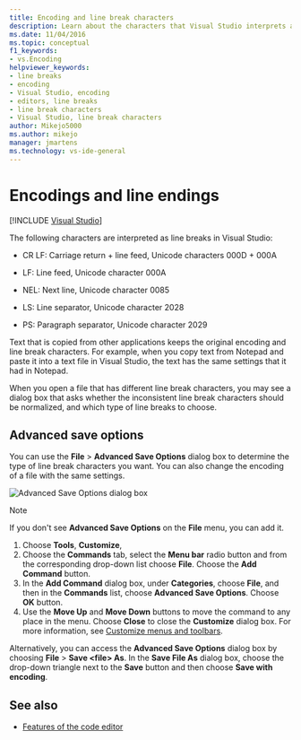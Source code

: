 ```yaml
---
title: Encoding and line break characters
description: Learn about the characters that Visual Studio interprets as line breaks and how original encoding and line break characters are maintained.
ms.date: 11/04/2016
ms.topic: conceptual
f1_keywords:
- vs.Encoding
helpviewer_keywords:
- line breaks
- encoding
- Visual Studio, encoding
- editors, line breaks
- line break characters
- Visual Studio, line break characters
author: Mikejo5000
ms.author: mikejo
manager: jmartens
ms.technology: vs-ide-general
---
```

# Encodings and line endings

 [!INCLUDE [Visual Studio](~/includes/applies-to-version/vs-windows-only.md)]

The following characters are interpreted as line breaks in Visual Studio:

- CR LF: Carriage return + line feed, Unicode characters 000D + 000A

- LF: Line feed, Unicode character 000A

- NEL: Next line, Unicode character 0085

- LS: Line separator, Unicode character 2028

- PS: Paragraph separator, Unicode character 2029

Text that is copied from other applications keeps the original encoding and line break characters. For example, when you copy text from Notepad and paste it into a text file in Visual Studio, the text has the same settings that it had in Notepad.

When you open a file that has different line break characters, you may see a dialog box that asks whether the inconsistent line break characters should be normalized, and which type of line breaks to choose.

## Advanced save options

You can use the **File** > **Advanced Save Options** dialog box to determine the type of line break characters you want. You can also change the encoding of a file with the same settings.

![Advanced Save Options dialog box](media/line_endings.png)

> [!NOTE]
> If you don't see **Advanced Save Options** on the **File** menu, you can add it. 
> 1. Choose **Tools**, **Customize**, 
> 1. Choose the **Commands** tab, select the **Menu bar** radio button and from the corresponding drop-down list choose **File**. Choose the **Add Command** button. 
> 1. In the **Add Command** dialog box, under **Categories**, choose **File**, and then in the **Commands** list, choose **Advanced Save Options**. Choose **OK** button.
> 1. Use the **Move Up** and **Move Down** buttons to move the command to any place in the menu. Choose **Close** to close the **Customize** dialog box. 
> For more information, see [Customize menus and toolbars](../ide/how-to-customize-menus-and-toolbars-in-visual-studio.md#customizing_menu).
>
> Alternatively, you can access the **Advanced Save Options** dialog box by choosing **File** > **Save \<file\> As**. In the **Save File As** dialog box, choose the drop-down triangle next to the **Save** button and then choose **Save with encoding**.

## See also

- [Features of the code editor](../ide/writing-code-in-the-code-and-text-editor.md)
